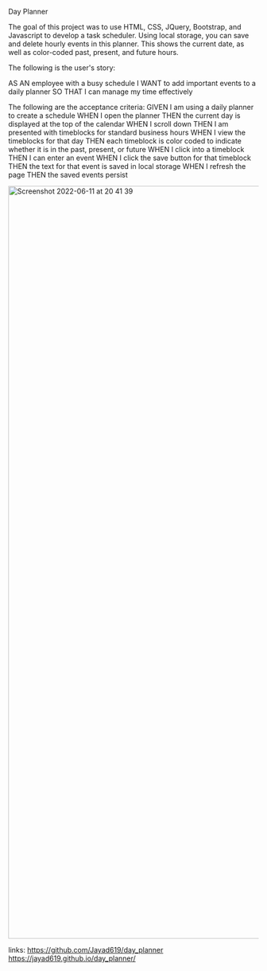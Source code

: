 Day Planner

The goal of this project was to use HTML, CSS, JQuery, Bootstrap, and Javascript to develop a task scheduler. Using local storage, you can save and delete hourly events in this planner. This shows the current date, as well as color-coded past, present, and future hours.

The following is the user's story:

AS AN employee with a busy schedule
I WANT to add important events to a daily planner
SO THAT I can manage my time effectively

The following are the acceptance criteria:
GIVEN I am using a daily planner to create a schedule
WHEN I open the planner
THEN the current day is displayed at the top of the calendar
WHEN I scroll down
THEN I am presented with timeblocks for standard business hours
WHEN I view the timeblocks for that day
THEN each timeblock is color coded to indicate whether it is in the past, present, or future
WHEN I click into a timeblock
THEN I can enter an event
WHEN I click the save button for that timeblock
THEN the text for that event is saved in local storage
WHEN I refresh the page
THEN the saved events persist

<img width="1512" alt="Screenshot 2022-06-11 at 20 41 39" src="https://user-images.githubusercontent.com/102623563/173202883-708df256-e03e-4d11-9963-a0d795f4d17f.png">

links:
https://github.com/Jayad619/day_planner
https://jayad619.github.io/day_planner/
